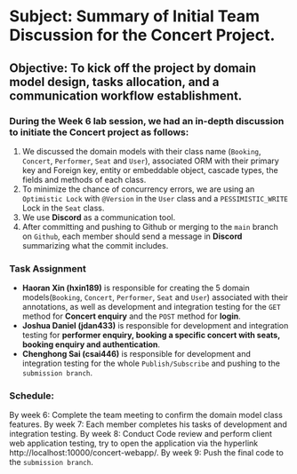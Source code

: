 # Subject: Summary of Initial Team Discussion for the Concert Project.

## Objective: To kick off the project by domain model design, tasks allocation, and a communication workflow establishment.

### During the Week 6 lab session, we had an in-depth discussion to initiate the Concert project as follows:
1. We discussed the domain models with their class name (`Booking`, `Concert`, `Performer`, `Seat` and `User`), associated ORM with their primary key and Foreign key, entity or embeddable object, cascade types, the fields and methods of each class.
2. To minimize the chance of concurrency errors, we are using an `Optimistic Lock` with `@Version` in the `User` class and a `PESSIMISTIC_WRITE` Lock in the `Seat` class. 
3. We use **Discord** as a communication tool.
4. After committing and pushing to Github or merging to the `main` branch on `Github`, each member should send a message in **Discord** summarizing what the commit includes. 

### Task Assignment
- **Haoran Xin (hxin189)** is responsible for creating the 5 domain models(`Booking`, `Concert`, `Performer`, `Seat` and `User`) associated with their annotations, as well as development and integration testing for the `GET` method for **Concert enquiry** and the `POST` method for **login**.  
- **Joshua Daniel (jdan433)** is responsible for development and integration testing for **performer enquiry, booking a specific concert with seats, booking enquiry and authentication**. 
- **Chenghong Sai (csai446)** is responsible for development and integration testing for the whole `Publish/Subscribe` and pushing to the `submission branch`. 

### Schedule:
By week 6: Complete the team meeting to confirm the domain model class features.
By week 7: Each member completes his tasks of development and integration testing.
By week 8: Conduct Code review and perform client web application testing, try to open the application via the hyperlink http://localhost:10000/concert-webapp/.
By week 9: Push the final code to the `submission branch`.  
